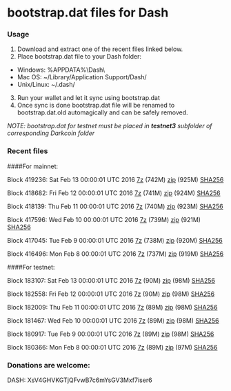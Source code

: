 # bootstrap.dat files for Dash

### Usage

1. Download and extract one of the recent files linked below.
2. Place bootstrap.dat file to your Dash folder:
 - Windows: %APPDATA%\Dash\
 - Mac OS: ~/Library/Application Support/Dash/
 - Unix/Linux: ~/.dash/
3. Run your wallet and let it sync using bootstrap.dat
4. Once sync is done bootstrap.dat file will be renamed to bootstrap.dat.old automagically and can be safely removed.

_NOTE: bootstrap.dat for testnet must be placed in **testnet3** subfolder of corresponding Darkcoin folder_

### Recent files

####For mainnet:

Block 419236: Sat Feb 13 00:00:01 UTC 2016 [7z](https://transfer.sh/pQwRQ/bootstrap.dat.20160213.7z) (742M) [zip](https://transfer.sh/L1ELA/bootstrap.dat.20160213.zip) (925M) [SHA256](https://transfer.sh/1oB0A/sha256.txt)

Block 418682: Fri Feb 12 00:00:01 UTC 2016 [7z](https://transfer.sh/gnvwy/bootstrap.dat.20160212.7z) (741M) [zip](https://transfer.sh/nVLvp/bootstrap.dat.20160212.zip) (924M) [SHA256](https://transfer.sh/Iid2X/sha256.txt)

Block 418139: Thu Feb 11 00:00:01 UTC 2016 [7z](https://transfer.sh/wOjou/bootstrap.dat.20160211.7z) (740M) [zip]() (923M) [SHA256](https://transfer.sh/ox2rV/sha256.txt)

Block 417596: Wed Feb 10 00:00:01 UTC 2016 [7z](https://transfer.sh/gGxco/bootstrap.dat.20160210.7z) (739M) [zip](https://transfer.sh/Op6Ry/bootstrap.dat.20160210.zip) (921M) [SHA256](https://transfer.sh/13GFlY/sha256.txt)

Block 417045: Tue Feb  9 00:00:01 UTC 2016 [7z](https://transfer.sh/3yWRy/bootstrap.dat.20160209.7z) (738M) [zip]() (920M) [SHA256](https://transfer.sh/xrpcj/sha256.txt)

Block 416496: Mon Feb  8 00:00:01 UTC 2016 [7z]() (737M) [zip](https://transfer.sh/U5LI5/bootstrap.dat.20160208.zip) (919M) [SHA256](https://transfer.sh/102WZ6/sha256.txt)

####For testnet:

Block 183107: Sat Feb 13 00:00:01 UTC 2016 [7z](https://transfer.sh/3KArj/bootstrap.dat.20160213.7z) (90M) [zip](https://transfer.sh/dbpLy/bootstrap.dat.20160213.zip) (98M) [SHA256](https://transfer.sh/u7exZ/sha256.txt)

Block 182558: Fri Feb 12 00:00:01 UTC 2016 [7z](https://transfer.sh/K2YBz/bootstrap.dat.20160212.7z) (90M) [zip](https://transfer.sh/FDK6B/bootstrap.dat.20160212.zip) (98M) [SHA256](https://transfer.sh/Khtm0/sha256.txt)

Block 182009: Thu Feb 11 00:00:01 UTC 2016 [7z](https://transfer.sh/EoEOj/bootstrap.dat.20160211.7z) (89M) [zip](https://transfer.sh/NW1x1/bootstrap.dat.20160211.zip) (98M) [SHA256](https://transfer.sh/z1Ka4/sha256.txt)

Block 181467: Wed Feb 10 00:00:01 UTC 2016 [7z](https://transfer.sh/iYl3V/bootstrap.dat.20160210.7z) (89M) [zip](https://transfer.sh/cZKON/bootstrap.dat.20160210.zip) (98M) [SHA256](https://transfer.sh/WrYC6/sha256.txt)

Block 180917: Tue Feb  9 00:00:01 UTC 2016 [7z](https://transfer.sh/VF2Jw/bootstrap.dat.20160209.7z) (89M) [zip](https://transfer.sh/FG7Ba/bootstrap.dat.20160209.zip) (98M) [SHA256](https://transfer.sh/EPJ9l/sha256.txt)

Block 180366: Mon Feb  8 00:00:01 UTC 2016 [7z](https://transfer.sh/ppacY/bootstrap.dat.20160208.7z) (89M) [zip](https://transfer.sh/VmODh/bootstrap.dat.20160208.zip) (97M) [SHA256](https://transfer.sh/UkxC9/sha256.txt)

### Donations are welcome:

DASH: XsV4GHVKGTjQFvwB7c6mYsGV3Mxf7iser6
